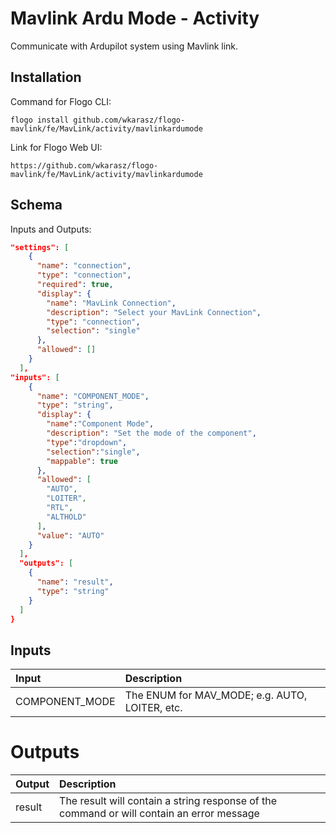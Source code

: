 # 	Mavlink Ardu Mode - Activity

Communicate with Ardupilot system using Mavlink link.

## Installation
Command for Flogo CLI:
```console
flogo install github.com/wkarasz/flogo-mavlink/fe/MavLink/activity/mavlinkardumode
```

Link for Flogo Web UI:
```console
https://github.com/wkarasz/flogo-mavlink/fe/MavLink/activity/mavlinkardumode
```

## Schema
Inputs and Outputs:
```json
"settings": [
    {
      "name": "connection",
      "type": "connection",
      "required": true,
      "display": {
        "name": "MavLink Connection",
        "description": "Select your MavLink Connection",
        "type": "connection",
        "selection": "single"
      },
      "allowed": []
    }
  ],
"inputs": [
    {
      "name": "COMPONENT_MODE",
      "type": "string",
      "display": {
        "name":"Component Mode",
        "description": "Set the mode of the component",
        "type":"dropdown",
        "selection":"single",
        "mappable": true
      },
      "allowed": [
        "AUTO",
        "LOITER",
        "RTL",
        "ALTHOLD"
      ],
      "value": "AUTO"
    }
  ],
  "outputs": [
    {
      "name": "result",
      "type": "string"
    }
  ]
}
```
## Inputs
| Input            | Description    |
|:-----------------|:---------------|
| COMPONENT_MODE       | The ENUM for MAV_MODE; e.g. AUTO, LOITER, etc. |

# Outputs
| Output           | Description    |
|:-----------------|:---------------|
| result           | The result will contain a string response of the command or will contain an error message |
